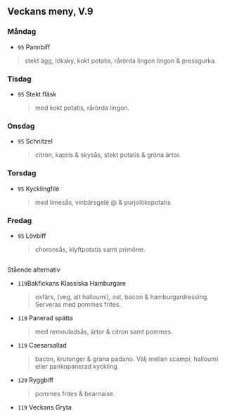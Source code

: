 ## Veckans meny, V.9

### Måndag 

*  `95` Pannbiff 
  > stekt ägg, löksky, kokt potatis, rårörda lingon lingon & pressgurka.
 
  


### Tisdag

* `95` Stekt fläsk 
  > med kokt potatis, rårörda lingon.  
  


### Onsdag

* `95` Schnitzel 
  > citron, kapris & skysås, stekt potatis  & gröna ärtor. 



### Torsdag

* `95` Kycklingfilé 
  > med limesås, vinbärsgelé @
 & purjolökspotatis 

   
### Fredag

* `95` Lövbiff 
   > choronsås, klyftpotatis samt primörer. 
## 
Stående alternativ

* `119`Bakfickans Klassiska Hamburgare
  >oxfärs, (veg, alt halloumi), ost, bacon & hamburgardressing. Serveras med pommes frites.

* `119`  Panerad spätta
  >   med remouladsås, ärtor & citron samt pommes.

* `119` Caesarsallad
  > bacon, krutonger & grana padano. Välj mellan scampi, halloumi eller pankopanerad kyckling.
  
* `129` Ryggbiff
  > pommes frites & bearnaise.

* `119` Veckans Gryta 
  

